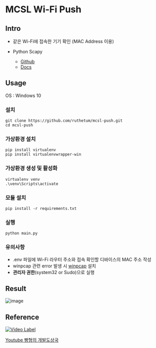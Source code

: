 # MCSL Wi-Fi Push

## Intro
- 같은 Wi-Fi에 접속한 기기 확인 (MAC Address 이용)

- Python Scapy
  
    - [Github](https://github.com/secdev/scapy)
    - [Docs](https://scapy.readthedocs.io/en/latest/introduction.html)
  

## Usage

OS : Windows 10

### 설치
    git clone https://github.com/ruthetum/mcsl-push.git
    cd mcsl-push


### 가상환경 설치
    pip install virtualenv
    pip install virtualenvwrapper-win


### 가상환경 생성 및 활성화
    virtualenv venv
    .\venv\Scripts\activate


### 모듈 설치
    pip install -r requirements.txt


### 실행
    python main.py


### 유의사항
- .env 파일에 Wi-Fi 라우터 주소와 접속 확인할 디바이스의 MAC 주소 작성
- winpcap 관련 error 발생 시 [winpcap](https://www.winpcap.org/install/) 설치
- **관리자 권한**(system32 or Sudo)으로 실행


## Result
![image](https://user-images.githubusercontent.com/59307414/110150401-947add80-7e22-11eb-8aee-fb4f247ad7a3.png)


## Reference
[![Video Label](https://i.ytimg.com/an_webp/a0t93T2TJLw/mqdefault_6s.webp?du=3000&sqp=CNyhiYIG&rs=AOn4CLAiWj44Odhbnt4Uk0ngU-rOr87ekQ)](https://www.youtube.com/watch?v=a0t93T2TJLw)

[Youtube 빵형의 개발도상국](https://www.youtube.com/channel/UC9PB9nKYqKEx_N3KM-JVTpg)